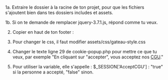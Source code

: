 1a. Extraire le dossier à la racine de ton projet, pour que les fichiers s'ajoutent bien dans tes dossiers includes et assets.

1b. Si on te demande de remplacer jquery-3.7.1.js, répond comme tu veux.


2. Copier en haut de ton footer :
<?php
    include "../includes/cookie-popup.php";
?>


3. Pour changer le css, il faut modifier assets/css/gateau-style.css


4. Changer le texte ligne 29 de cookie-popup.php pour mettre ce que tu veux, par exemple 
"En cliquant sur "accepter", vous acceptez nos <a href="adressedetesCGU.php" _blank>CGU</a>."


5. Pour utiliser la variable, elle s'appelle : $_SESSION['AcceptCGU'] :
"true" si la personne a accepté,
"false" sinon. 
